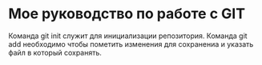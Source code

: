 # Мое руководство по работе с GIT
Команда git init служит для инициализации репозитория.
Команда git add необходимо чтобы пометить изменения для сохранениа и указать файл в который сохранять.